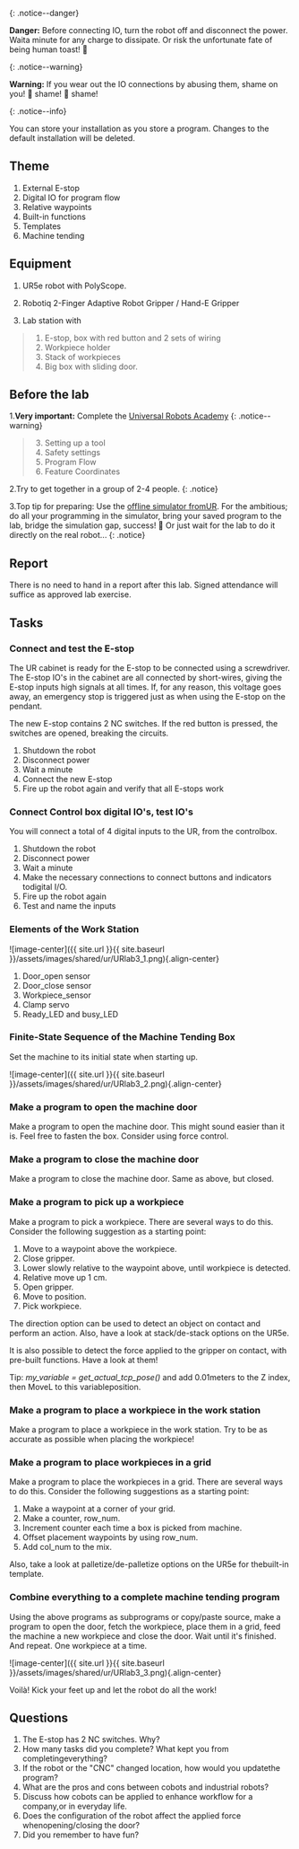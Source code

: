 
{: .notice--danger}

**Danger:** Before connecting IO, turn the robot off and disconnect the power. Waita minute for any charge to dissipate. Or risk the unfortunate fate of being human toast! 🍞

{: .notice--warning}

**Warning:** If you wear out the IO connections by abusing them, shame on you! 🔔 shame! 🔔 shame!

{: .notice--info}

You can store your installation as you store a program. Changes to the default installation will be deleted.

## Theme

1. External E-stop
2. Digital IO for program flow
3. Relative waypoints
4. Built-in functions
5. Templates
6. Machine tending

## Equipment

1. UR5e robot with PolyScope.
  
2. Robotiq 2-Finger Adaptive Robot Gripper / Hand-E Gripper
  
3. Lab station with
  > 1. E-stop, box with red button and 2 sets of wiring
  > 2. Workpiece holder
  > 3. Stack of workpieces
  > 4. Big box with sliding door.
  

## Before the lab

1.**Very important:** Complete the [Universal Robots Academy](https://academy.universal-robots.com/free-e-learning/e-series-e-learning/) 
{: .notice--warning}
  > 3. Setting up a tool
  > 7. Safety settings
  > 9. Program Flow
  > 10. Feature Coordinates
  
2.Try to get together in a group of 2-4 people.
{: .notice}

3.Top tip for preparing: Use the [offline simulator fromUR](https://www.universal-robots.com/download/?option=41508&fbclid=IwAR1yU32_hPdsL40SljlNJBEC9J9uIRgfqNrnM8_6hQLOALupTzte9jB3-ss#section41493). For the ambitious; do all your programming in the simulator, bring your saved program to the lab, bridge the simulation gap, success!  🌈  Or just wait for the lab to do it directly on the real robot...
{: .notice}  

## Report

There is no need to hand in a report after this lab.
Signed attendance will suffice as approved lab exercise.

## Tasks

### Connect and test the E-stop

The UR cabinet is ready for the E-stop to be connected using a screwdriver. The E-stop IO\'s in the cabinet are all connected by short-wires, giving the E-stop inputs high signals at all times. If, for any reason, this voltage goes away, an emergency stop is triggered just as when using the E-stop on the pendant.

The new E-stop contains 2 NC switches. If the red button is pressed, the switches are opened, breaking the circuits.

1. Shutdown the robot
2. Disconnect power
3. Wait a minute
4. Connect the new E-stop
5. Fire up the robot again and verify that all E-stops work

### Connect Control box digital IO\'s, test IO\'s

You will connect a total of 4 digital inputs to the UR, from the controlbox.

1. Shutdown the robot
2. Disconnect power
3. Wait a minute
4. Make the necessary connections to connect buttons and indicators todigital I/O.
5. Fire up the robot again
6. Test and name the inputs

### Elements of the Work Station

![image-center]({{ site.url }}{{ site.baseurl }}/assets/images/shared/ur/URlab3_1.png){.align-center}

1. Door_open sensor
2. Door_close sensor
3. Workpiece_sensor
4. Clamp servo
5. Ready_LED and busy_LED

### Finite-State Sequence of the Machine Tending Box

Set the machine to its initial state when starting up.

![image-center]({{ site.url }}{{ site.baseurl }}/assets/images/shared/ur/URlab3_2.png){.align-center}

### Make a program to open the machine door

Make a program to open the machine door. This might sound easier than it is. Feel free to fasten the box. Consider using force control.

### Make a program to close the machine door

Make a program to close the machine door. Same as above, but closed.

### Make a program to pick up a workpiece

Make a program to pick a workpiece. There are several ways to do this. Consider the following suggestion as a starting point:

1. Move to a waypoint above the workpiece.
2. Close gripper.
3. Lower slowly relative to the waypoint above, until workpiece is detected.
4. Relative move up 1 cm.
5. Open gripper.
6. Move to position.
7. Pick workpiece.

The direction option can be used to detect an object on contact and perform an action. Also, have a look at stack/de-stack options on the UR5e.

It is also possible to detect the force applied to the gripper on contact, with pre-built functions. Have a look at them!

Tip: *my_variable = get_actual_tcp_pose()* and add 0.01meters to the Z index, then MoveL to this variableposition.

### Make a program to place a workpiece in the work station

Make a program to place a workpiece in the work station. Try to be as accurate as possible when placing the workpiece!

### Make a program to place workpieces in a grid

Make a program to place the workpieces in a grid. There are several ways to do this. Consider the following suggestions as a starting point:

1. Make a waypoint at a corner of your grid.
2. Make a counter, row_num.
3. Increment counter each time a box is picked from machine.
4. Offset placement waypoints by using row_num.
5. Add col_num to the mix.

Also, take a look at palletize/de-palletize options on the UR5e for thebuilt-in template.

### Combine everything to a complete machine tending program

Using the above programs as subprograms or copy/paste source, make a program to open the door, fetch the workpiece, place them in a grid, feed the machine a new workpiece and close the door. Wait until it's finished. And repeat. One workpiece at a time.

![image-center]({{ site.url }}{{ site.baseurl }}/assets/images/shared/ur/URlab3_3.png){.align-center}

Voilà! Kick your feet up and let the robot do all the work!

## Questions

1. The E-stop has 2 NC switches. Why?
2. How many tasks did you complete? What kept you from completingeverything?
3. If the robot or the \"CNC\" changed location, how would you updatethe program?
4. What are the pros and cons between cobots and industrial robots?
5. Discuss how cobots can be applied to enhance workflow for a company,or in everyday life.
6. Does the configuration of the robot affect the applied force whenopening/closing the door?
7. Did you remember to have fun?
